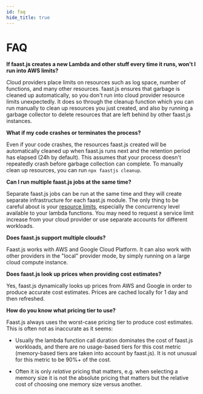 ```yaml
---
id: faq
hide_title: true
---
```


# FAQ

**If faast.js creates a new Lambda and other stuff every time it runs, won't I run into AWS limits?**

Cloud providers place limits on resources such as log space, number of functions, and many other resources. faast.js ensures that garbage is cleaned up automatically, so you don't run into cloud provider resource limits unexpectedly. It does so through the cleanup function which you can run manually to clean up resources you just created, and also by running a garbage collector to delete resources that are left behind by other faast.js instances.

**What if my code crashes or terminates the process?**

Even if your code crashes, the resources faast.js created will be automatically cleaned up when faast.js runs next and the retention period has elapsed (24h by default). This assumes that your process doesn't repeatedly crash before garbage collection can complete. To manually clean up resources, you can run `npx faastjs cleanup`.

**Can I run multiple faast.js jobs at the same time?**

Separate faast.js jobs can be run at the same time and they will create separate infrastructure for each faast.js module. The only thing to be careful about is your [resource limits](https://docs.aws.amazon.com/lambda/latest/dg/limits.html), especially the concurrency level available to your lambda functions. You may need to request a service limit increase from your cloud provider or use separate accounts for different workloads.

**Does faast.js support multiple clouds?**

Faast.js works with AWS and Google Cloud Platform. It can also work with other providers in the "local" provider mode, by simply running on a large cloud compute instance.

**Does faast.js look up prices when providing cost estimates?**

Yes, faast.js dynamically looks up prices from AWS and Google in order to produce accurate cost estimates. Prices are cached locally for 1 day and then refreshed.

**How do you know what pricing tier to use?**

Faast.js always uses the worst-case pricing tier to produce cost estimates. This is often not as inaccurate as it seems:

- Usually the lambda function call duration dominates the cost of faast.js workloads, and there are no usage-based tiers for this cost metric (memory-based tiers are taken into account by faast.js). It is not unusual for this metric to be 90%+ of the cost.

- Often it is only _relative_ pricing that matters, e.g. when selecting a memory size it is not the absolute pricing that matters but the relative cost of choosing one memory size versus another.
